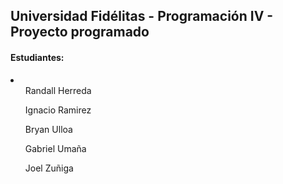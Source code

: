 ## Universidad Fidélitas - Programación IV - Proyecto programado

<h4>Estudiantes:</h4>
<li>
	<ul>Randall Herreda</ul>
	<ul>Ignacio Ramirez</ul>
	<ul>Bryan Ulloa</ul>
	<ul>Gabriel Umaña</ul>
	<ul>Joel Zuñiga</ul>
</li>
